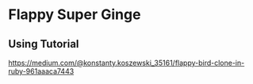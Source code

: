 # Flappy Super Ginge

## Using Tutorial

https://medium.com/@konstanty.koszewski_35161/flappy-bird-clone-in-ruby-961aaaca7443
